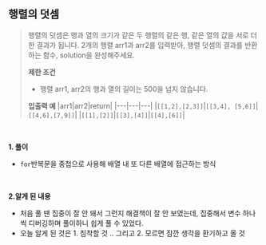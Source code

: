 ## 행렬의 덧셈

> 행렬의 덧셈은 행과 열의 크기가 같은 두 행렬의 같은 행, 같은 열의 값을 서로 더한 결과가 됩니다. 2개의 행렬 arr1과 arr2를 입력받아, 행렬 덧셈의 결과를 반환하는 함수, solution을 완성해주세요.
>
> **제한 조건**
>
> - 행렬 arr1, arr2의 행과 열의 길이는 500을 넘지 않습니다.
>
> **입출력 예**
> |arr1|arr2|return|
> |---|---|---|
> |`[[1,2],[2,3]]`|`[[3,4], [5,6]]`|`[[4,6],[7,9]]`|
> |`[[1],[2]]`|`[[3],[4]]`|`[[4],[6]]`|

<br>

**1. 풀이**

- `for`반복문을 중첩으로 사용해 배열 내 또 다른 배열에 접근하는 방식

<br>

**2.알게 된 내용**

- 처음 풀 땐 집중이 잘 안 돼서 그런지 해결책이 잘 안 보였는데, 집중해서 변수 하나씩 디버깅하며 풀이하니 쉽게 풀 수 있었다.
- 오늘 알게 된 것은 1. 침착할 것 .. 그리고 2. 모르면 잠깐 생각을 환기하고 올 것
